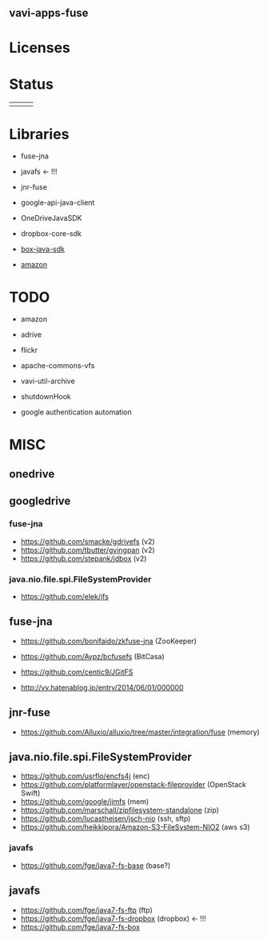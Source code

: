 vavi-apps-fuse
----


# Licenses

# Status

| | | |
|-----------|------------|------------|
| | | |

# Libraries

  * fuse-jna
  * javafs <- !!!
  * jnr-fuse

  * google-api-java-client
  * OneDriveJavaSDK
  * dropbox-core-sdk
  * [box-java-sdk](https://github.com/box/box-java-sdk)
  * [amazon](https://github.com/yetisno/ACD-JAPI)

# TODO

 * amazon
 * adrive
 * flickr
 
 * apache-commons-vfs
 * vavi-util-archive
 
 * shutdownHook
 
 * google authentication automation
 
# MISC
 
## onedrive
  
  
## googledrive
 
### fuse-jna
  
 * https://github.com/smacke/gdrivefs (v2)
 * https://github.com/tbutter/gyingpan (v2)
 * https://github.com/stepank/jdbox (v2)

### java.nio.file.spi.FileSystemProvider

 * https://github.com/elek/jfs

## fuse-jna

 * https://github.com/bonifaido/zkfuse-jna (ZooKeeper)
 * https://github.com/Aypz/bcfusefs (BitCasa)
 * https://github.com/centic9/JGitFS
 
 * http://yy.hatenablog.jp/entry/2014/06/01/000000

## jnr-fuse

 * https://github.com/Alluxio/alluxio/tree/master/integration/fuse (memory)

## java.nio.file.spi.FileSystemProvider

 * https://github.com/usrflo/encfs4j (enc)
 * https://github.com/platformlayer/openstack-fileprovider (OpenStack Swift)
 * https://github.com/google/jimfs (mem)
 * https://github.com/marschall/zipfilesystem-standalone (zip)
 * https://github.com/lucastheisen/jsch-nio (ssh, sftp)
 * https://github.com/heikkipora/Amazon-S3-FileSystem-NIO2 (aws s3)

### javafs

 * https://github.com/fge/java7-fs-base (base?)
 
## javafs

 * https://github.com/fge/java7-fs-ftp (ftp)
 * https://github.com/fge/java7-fs-dropbox (dropbox) <- !!!
 * https://github.com/fge/java7-fs-box
